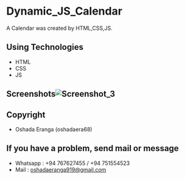 # Dynamic_JS_Calendar
A Calendar was created by HTML,CSS,JS.

## Using Technologies
- HTML
- CSS
- JS

## Screenshots![Screenshot_3](https://user-images.githubusercontent.com/90706926/213355568-7893b7c2-8704-4cdd-aa56-6d909d49b6ac.png)

## Copyright 
- Oshada Eranga (oshadaera68)

## If you have a problem, send mail or message
- Whatsapp : +94 767627455 / +94 751554523
- Mail : oshadaeranga919@gmail.com
